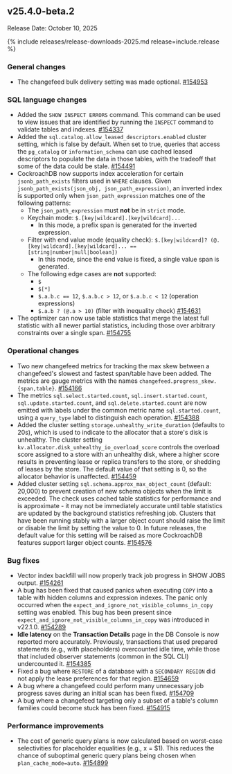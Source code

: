 ## v25.4.0-beta.2

Release Date: October 10, 2025

{% include releases/release-downloads-2025.md release=include.release %}

<h3 id="v25-4-0-beta-2-general-changes">General changes</h3>

- The changefeed bulk
  delivery setting was made optional. [#154953][#154953]

<h3 id="v25-4-0-beta-2-sql-language-changes">SQL language changes</h3>

- Added the `SHOW INSPECT ERRORS` command. This command can be used to view issues that are identified by running the `INSPECT` command to validate tables and indexes. [#154337][#154337]
- Added the `sql.catalog.allow_leased_descriptors.enabled` cluster setting, which is false by default. When set to true, queries that access the `pg_catalog` or `information_schema` can use cached leased descriptors to populate the data in those tables, with the tradeoff that some of the data could be stale. [#154491][#154491]
- CockroachDB now supports index acceleration for certain `jsonb_path_exists` filters used in `WHERE` clauses. Given `jsonb_path_exists(json_obj, json_path_expression)`, an inverted index is supported only when `json_path_expression` matches one of the following patterns:
  - The `json_path_expression` must **not** be in `strict` mode.
  - Keychain mode: `$.[key|wildcard].[key|wildcard]...`
    - In this mode, a prefix span is generated for the inverted expression.
  - Filter with end value mode (equality check): `$.[key|wildcard]? (@.[key|wildcard].[key|wildcard]... == [string|number|null|boolean])`
    - In this mode, since the end value is fixed, a single value span is generated.
  - The following edge cases are **not** supported:
      - `$`
      - `$[*]`
      - `$.a.b.c == 12`, `$.a.b.c > 12`, or `$.a.b.c < 12` (operation expressions)
      - `$.a.b ? (@.a > 10)` (filter with inequality check)
  [#154631][#154631]
- The optimizer can now use table statistics that merge the latest full statistic with all newer partial statistics, including those over arbitrary constraints over a single span. [#154755][#154755]

<h3 id="v25-4-0-beta-2-operational-changes">Operational changes</h3>

- Two new changefeed metrics for tracking the max skew between a changefeed's slowest and fastest span/table have been added. The metrics are gauge metrics with the names `changefeed.progress_skew.{span,table}`. [#154166][#154166]
- The metrics `sql.select.started.count`, `sql.insert.started.count`, `sql.update.started.count`, and `sql.delete.started.count` are now emitted with labels under the common metric name `sql.started.count`, using a `query_type` label to distinguish each operation. [#154388][#154388]
- Added the cluster setting `storage.unhealthy_write_duration` (defaults to 20s), which is used to indicate to the allocator that a store's disk is unhealthy. The cluster setting `kv.allocator.disk_unhealthy_io_overload_score` controls the overload score assigned to a store with an unhealthy disk, where a higher score results in preventing lease or replica transfers to the store, or shedding of leases by the store. The default value of that setting is 0, so the allocator behavior is unaffected. [#154459][#154459]
- Added cluster setting `sql.schema.approx_max_object_count` (default: 20,000) to prevent creation of new schema objects when the limit is exceeded. The check uses cached table statistics for performance and is approximate - it may not be immediately accurate until table statistics are updated by the background statistics refreshing job. Clusters that have been running stably with a larger object count should raise the limit or disable the limit by setting the value to 0. In future releases, the default value for this setting will be raised as more CockroachDB features support larger object counts. [#154576][#154576]

<h3 id="v25-4-0-beta-2-bug-fixes">Bug fixes</h3>

- Vector index backfill will now properly track job progress in SHOW JOBS output. [#154261][#154261]
- A bug has been fixed that caused panics when executing `COPY` into a table with hidden columns and expression indexes. The panic only occurred when the `expect_and_ignore_not_visible_columns_in_copy` setting was enabled. This bug has been present since `expect_and_ignore_not_visible_columns_in_copy` was introduced in v22.1.0. [#154289][#154289]
- **Idle latency** on the **Transaction Details** page in the DB Console is now reported more accurately. Previously, transactions that used prepared statements (e.g., with placeholders) overcounted idle time, while those that included observer statements (common in the SQL CLI) undercounted it. [#154385][#154385]
- Fixed a bug where `RESTORE` of a database with a `SECONDARY REGION` did not apply the lease preferences for that region. [#154659][#154659]
- A bug where a changefeed could perform many unnecessary job progress saves during an initial scan has been fixed. [#154709][#154709]
- A bug where a changefeed targeting only a subset of a table's column families could become stuck has been fixed. [#154915][#154915]

<h3 id="v25-4-0-beta-2-performance-improvements">Performance improvements</h3>

- The cost of generic query plans is now calculated based on worst-case selectivities for placeholder equalities (e.g., x = $1). This reduces the chance of suboptimal generic query plans being chosen when `plan_cache_mode=auto`. [#154899][#154899]

[#154337]: https://github.com/cockroachdb/cockroach/pull/154337
[#154491]: https://github.com/cockroachdb/cockroach/pull/154491
[#154388]: https://github.com/cockroachdb/cockroach/pull/154388
[#154459]: https://github.com/cockroachdb/cockroach/pull/154459
[#154385]: https://github.com/cockroachdb/cockroach/pull/154385
[#154755]: https://github.com/cockroachdb/cockroach/pull/154755
[#154576]: https://github.com/cockroachdb/cockroach/pull/154576
[#154915]: https://github.com/cockroachdb/cockroach/pull/154915
[#154631]: https://github.com/cockroachdb/cockroach/pull/154631
[#154261]: https://github.com/cockroachdb/cockroach/pull/154261
[#154659]: https://github.com/cockroachdb/cockroach/pull/154659
[#154953]: https://github.com/cockroachdb/cockroach/pull/154953
[#154166]: https://github.com/cockroachdb/cockroach/pull/154166
[#154289]: https://github.com/cockroachdb/cockroach/pull/154289
[#154709]: https://github.com/cockroachdb/cockroach/pull/154709
[#154899]: https://github.com/cockroachdb/cockroach/pull/154899
